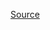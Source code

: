 [Source](https://addyosmani.com/resources/essentialjsdesignpatterns/book/#designpatternsjavascript)
